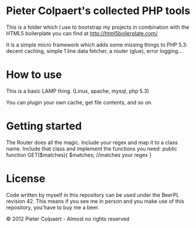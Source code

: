# Pieter Colpaert's collected PHP tools

This is a folder which I use to bootstrap my projects in combination with the HTML5 boilerplate you can find at http://html5boilerplate.com/.

It is a simple micro framework which adds some missing things to PHP 5.3: decent caching, simple 1 line data fetcher, a router (glue), error logging...

# How to use

This is a basic LAMP thing. (Linux, apache, mysql, php 5.3)

You can plugin your own cache, get file contents, and so on.

# Getting started

The Router does all the magic. Include your regex and map it to a class name. Include that class and implement the functions you need:
public function GET($matches){
    $matches; //matches your regex
}

# License

Code written by myself in this repository can be used under the BeerPL revision 42. This means if you see me in person and you make use of this repository, you'have to buy me a beer.

© 2012 Pieter Colpaert - Almost no rights reserved
